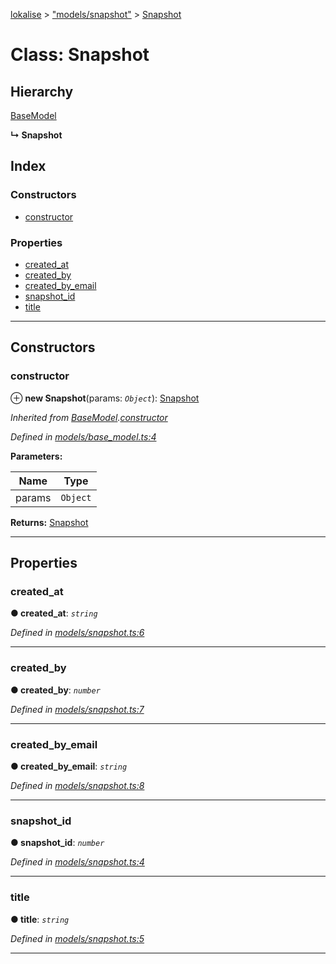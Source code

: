[lokalise](../README.md) > ["models/snapshot"](../modules/_models_snapshot_.md) > [Snapshot](../classes/_models_snapshot_.snapshot.md)

# Class: Snapshot

## Hierarchy

 [BaseModel](_models_base_model_.basemodel.md)

**↳ Snapshot**

## Index

### Constructors

* [constructor](_models_snapshot_.snapshot.md#constructor)

### Properties

* [created_at](_models_snapshot_.snapshot.md#created_at)
* [created_by](_models_snapshot_.snapshot.md#created_by)
* [created_by_email](_models_snapshot_.snapshot.md#created_by_email)
* [snapshot_id](_models_snapshot_.snapshot.md#snapshot_id)
* [title](_models_snapshot_.snapshot.md#title)

---

## Constructors

<a id="constructor"></a>

###  constructor

⊕ **new Snapshot**(params: *`Object`*): [Snapshot](_models_snapshot_.snapshot.md)

*Inherited from [BaseModel](_models_base_model_.basemodel.md).[constructor](_models_base_model_.basemodel.md#constructor)*

*Defined in [models/base_model.ts:4](https://github.com/lokalise/node-lokalise-api/blob/13b70eb/src/models/base_model.ts#L4)*

**Parameters:**

| Name | Type |
| ------ | ------ |
| params | `Object` |

**Returns:** [Snapshot](_models_snapshot_.snapshot.md)

___

## Properties

<a id="created_at"></a>

###  created_at

**● created_at**: *`string`*

*Defined in [models/snapshot.ts:6](https://github.com/lokalise/node-lokalise-api/blob/13b70eb/src/models/snapshot.ts#L6)*

___
<a id="created_by"></a>

###  created_by

**● created_by**: *`number`*

*Defined in [models/snapshot.ts:7](https://github.com/lokalise/node-lokalise-api/blob/13b70eb/src/models/snapshot.ts#L7)*

___
<a id="created_by_email"></a>

###  created_by_email

**● created_by_email**: *`string`*

*Defined in [models/snapshot.ts:8](https://github.com/lokalise/node-lokalise-api/blob/13b70eb/src/models/snapshot.ts#L8)*

___
<a id="snapshot_id"></a>

###  snapshot_id

**● snapshot_id**: *`number`*

*Defined in [models/snapshot.ts:4](https://github.com/lokalise/node-lokalise-api/blob/13b70eb/src/models/snapshot.ts#L4)*

___
<a id="title"></a>

###  title

**● title**: *`string`*

*Defined in [models/snapshot.ts:5](https://github.com/lokalise/node-lokalise-api/blob/13b70eb/src/models/snapshot.ts#L5)*

___

